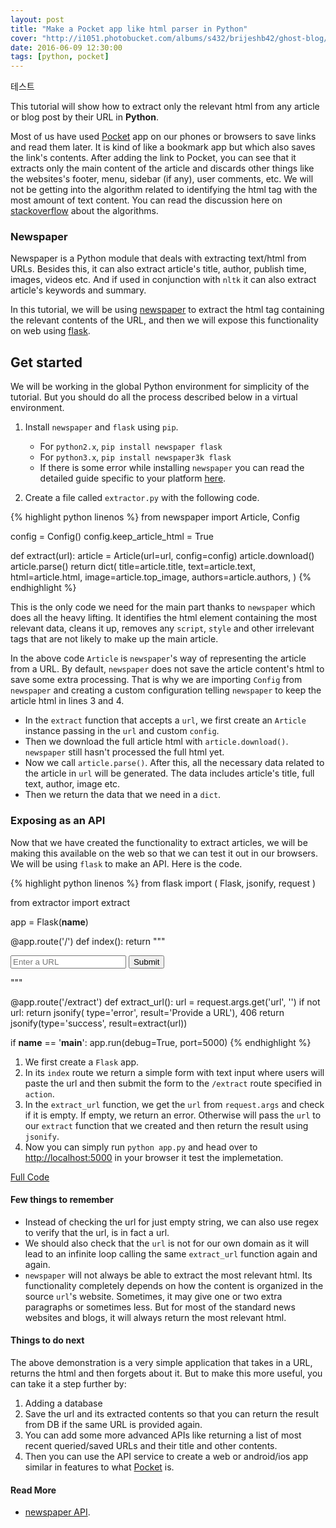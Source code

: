 ```yaml
---
layout: post
title: "Make a Pocket app like html parser in Python"
cover: "http://i1051.photobucket.com/albums/s432/brijeshb42/ghost-blog/pocket-python.png"
date: 2016-06-09 12:30:00
tags: [python, pocket]
---
```



테스트 




This tutorial will show how to extract only the relevant html from any article or blog post by their URL in **Python**.

Most of us have used [Pocket](https://getpocket.com/) app on our phones or browsers to save links and read them later. It is kind of like a bookmark app but which also saves the link's contents. After adding the link to Pocket, you can see that it extracts only the main content of the article and discards other things like the websites's footer, menu, sidebar (if any), user comments, etc. We will not be getting into the algorithm related to identifying the html tag with the most amount of text content. You can read the discussion here on [stackoverflow](http://stackoverflow.com/questions/3652657/what-algorithm-does-readability-use-for-extracting-text-from-urls) about the algorithms.


### Newspaper

Newspaper is a Python module that deals with extracting text/html from URLs. Besides this, it can also extract article's title, author, publish time, images, videos etc. And if used in conjunction with `nltk` it can also extract article's keywords and summary.

In this tutorial, we will be using [newspaper](https://github.com/codelucas/newspaper) to extract the html tag containing the relevant contents of the URL, and then we will expose this functionality on web using [flask](http://flask.pocoo.org/).


## Get started

We will be working in the global Python environment for simplicity of the tutorial. But you should do all the process described below in a virtual environment.

1. Install `newspaper` and `flask` using `pip`.
    * For `python2.x`, `pip install newspaper flask`
    * For `python3.x`, `pip install newspaper3k flask`
    * If there is some error while installing `newspaper` you can read the detailed guide specific to your platform [here](https://pypi.python.org/pypi/newspaper#get-it-now).

2. Create a file called `extractor.py` with the following code.

{% highlight python linenos %}
from newspaper import Article, Config

config = Config()
config.keep_article_html = True


def extract(url):
    article = Article(url=url, config=config)
    article.download()
    article.parse()
    return dict(
        title=article.title,
        text=article.text,
        html=article.html,
        image=article.top_image,
        authors=article.authors,
    )
{% endhighlight %}

This is the only code we need for the main part thanks to `newspaper` which does all the heavy lifting. It identifies the html element containing the most relevant data, cleans it up, removes any `script`, `style` and other irrelevant tags that are not likely to make up the main article.

In the above code `Article` is `newspaper`'s way of representing the article from a URL. By default, `newspaper` does not save the article content's html to save some extra processing. That is why we are importing `Config` from `newspaper` and creating a custom configuration telling `newspaper` to keep the article html in lines 3 and 4.

* In the `extract` function that accepts a `url`, we first create an `Article` instance passing in the `url` and custom `config`.
* Then we download the full article html with `article.download()`. `newspaper` still hasn't processed the full html yet.
* Now we call `article.parse()`. After this, all the necessary data related to the article in `url` will be generated. The data includes article's title, full text, author, image etc.
* Then we return the data that we need in a `dict`.

### Exposing as an API

Now that we have created the functionality to extract articles, we will be making this available on the web so that we can test it out in our browsers. We will be using `flask` to make an API. Here is the code.

{% highlight python linenos %}
from flask import (
    Flask,
    jsonify,
    request
)

from extractor import extract

app = Flask(__name__)


@app.route('/')
def index():
    return """
    <form action="/extract">
        <input type="text" name="url" placeholder="Enter a URL" />
        <button type="submit">Submit</button>
    </form>
    """


@app.route('/extract')
def extract_url():
    url = request.args.get('url', '')
    if not url:
        return jsonify(
            type='error', result='Provide a URL'), 406
    return jsonify(type='success', result=extract(url))


 if __name__ == '__main__':
     app.run(debug=True, port=5000)
{% endhighlight %}

1. We first create a `Flask` app.
2. In its `index` route we return a simple form with text input where users will paste the url and then submit the form to the `/extract` route specified in `action`.
3. In the `extract_url` function, we get the `url` from `request.args` and check if it is empty. If empty, we return an error. Otherwise will pass the `url` to our `extract` function that we created and then return the result using `jsonify`.
4. Now you can simply run `python app.py` and head over to [http://localhost:5000](http://localhost:5000) in your browser it test the implemetation.

<a href="https://github.com/brijeshb42/extractor" class="btn btn-large">Full Code</a>

#### Few things to remember

* Instead of checking the url for just empty string, we can also use regex to verify that the url, is in fact a url.
* We should also check that the `url` is not for our own domain as it will lead to an infinite loop calling the same `extract_url` function again and again.
* `newspaper` will not always be able to extract the most relevant html. Its functionality completely depends on how the content is organized in the source `url`'s website. Sometimes, it may give one or two extra paragraphs or sometimes less. But for most of the standard news websites and blogs, it will always return the most relevant html.


#### Things to do next

The above demonstration is a very simple application that takes in a URL, returns the html and then forgets about it. But to make this more useful, you can take it a step further by:

1. Adding a database
2. Save the url and its extracted contents so that you can return the result from DB if the same URL is provided again.
3. You can add some more advanced APIs like returning a list of most recent queried/saved URLs and their title and other contents.
4. Then you can use the API service to create a web or android/ios app similar in features to what [Pocket](https://getpocket.com/) is.

#### Read More
* [newspaper API](http://newspaper.readthedocs.io/en/latest/).
